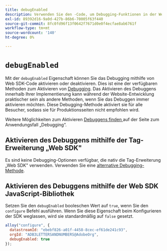 ```yaml
---
title: debugEnabled
description: Verwenden Sie den -Code, um Debugging-Funktionen in der Web-SDK zu aktivieren.
exl-id: 89392d16-9a0d-427b-86b6-70005f63f440
source-git-commit: 8fc0fd96f13f0642f7671d0e0f4ecfae8ab6761f
workflow-type: tm+mt
source-wordcount: '140'
ht-degree: 0%

---
```


# `debugEnabled`

Mit der `debugEnabled` Eigenschaft können Sie das Debugging mithilfe von Web SDK-Code aktivieren oder deaktivieren. Dies ist eine der verfügbaren Methoden zum Aktivieren von [Debugging](../../use-cases/debugging.md). Das Aktivieren des Debuggens innerhalb Ihrer Implementierung kann während der Website-Entwicklung praktischer sein als andere Methoden, wenn Sie das Debuggen immer aktivieren möchten. Diese Debugging-Methode aktiviert sie für alle Besucher, sodass sie für Produktionsseiten nicht empfohlen wird.

Weitere Möglichkeiten zum Aktivieren [ Debuggens finden ](../../use-cases/debugging.md) auf der Seite zum Anwendungsfall „Debugging“.

## Aktivieren des Debuggens mithilfe der Tag-Erweiterung „Web SDK&quot;

Es sind keine Debugging-Optionen verfügbar, die nativ die Tag-Erweiterung „Web SDK&quot; verwenden. Verwenden Sie eine [alternative Debugging-Methode](../../use-cases/debugging.md).

## Aktivieren des Debuggens mithilfe der Web SDK JavaScript-Bibliothek

Setzen Sie den `debugEnabled` booleschen Wert auf `true`, wenn Sie den `configure` Befehl ausführen. Wenn Sie diese Eigenschaft beim Konfigurieren der SDK weglassen, wird sie standardmäßig auf `false` gesetzt.

```js
alloy("configure", {
  datastreamId: "ebebf826-a01f-4458-8cec-ef61de241c93",
  orgId: "ADB3LETTERSANDNUMBERS@AdobeOrg",
  debugEnabled: true
});
```
